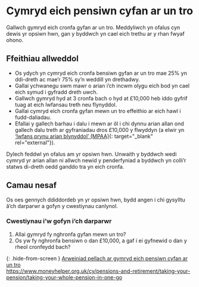 # Cymryd eich pensiwn cyfan ar un tro

Gallwch gymryd eich cronfa gyfan ar un tro. Meddyliwch yn ofalus cyn dewis yr opsiwn hwn, gan y byddwch yn cael eich trethu ar y rhan fwyaf ohono.

## Ffeithiau allweddol

* Os ydych yn cymryd eich cronfa bensiwn gyfan ar un tro mae 25% yn ddi-dreth ac mae’r 75% sy’n weddill yn drethadwy.
* Gallai ychwanegu swm mawr o arian i’ch incwm olygu eich bod yn cael eich symud i gyfradd dreth uwch.
* Gallwch gymryd hyd at 3 cronfa bach o hyd at £10,000 heb iddo gyfrif tuag at eich lwfansau treth neu flynyddol.
* Gallai cymryd eich cronfa gyfan mewn un tro effeithio ar eich hawl i fudd-daliadau.
* Efallai y gallech barhau i dalu i mewn ar ôl i chi dynnu arian allan ond gallech dalu treth ar gyfraniadau dros £10,000 y flwyddyn (a elwir yn [‘lwfans prynu arian blynyddol’ (MPAA)](https://www.gov.uk/tax-on-your-private-pension/annual-allowance#lower-allowance-if-you-take-money-from-a-pension-pot){: target="_blank" rel="external"}).

Dylech feddwl yn ofalus am yr opsiwn hwn. Unwaith y byddwch wedi cymryd yr arian allan ni allwch newid y penderfyniad a byddwch yn colli’r statws di-dreth oedd ganddo tra yn eich cronfa.  

## Camau nesaf

Os oes gennych ddiddordeb yn yr opsiwn hwn, bydd angen i chi gysylltu â’ch darparwr a gofyn y cwestiynau canlynol.

###  Cwestiynau i’w gofyn i’ch darparwr

1. Allai gymryd fy nghronfa gyfan mewn un tro?
2. Os yw fy nghronfa bensiwn o dan £10,000, a gaf i ei gyfnewid o dan y rheol cronfeydd bach?

{: .hide-from-screen }
[Arweiniad pellach ar gymryd eich pensiwn cyfan ar un tro](https://www.moneyhelper.org.uk/cy/pensions-and-retirement/taking-your-pension/taking-your-whole-pension-in-one-go)<br>
https://www.moneyhelper.org.uk/cy/pensions-and-retirement/taking-your-pension/taking-your-whole-pension-in-one-go
